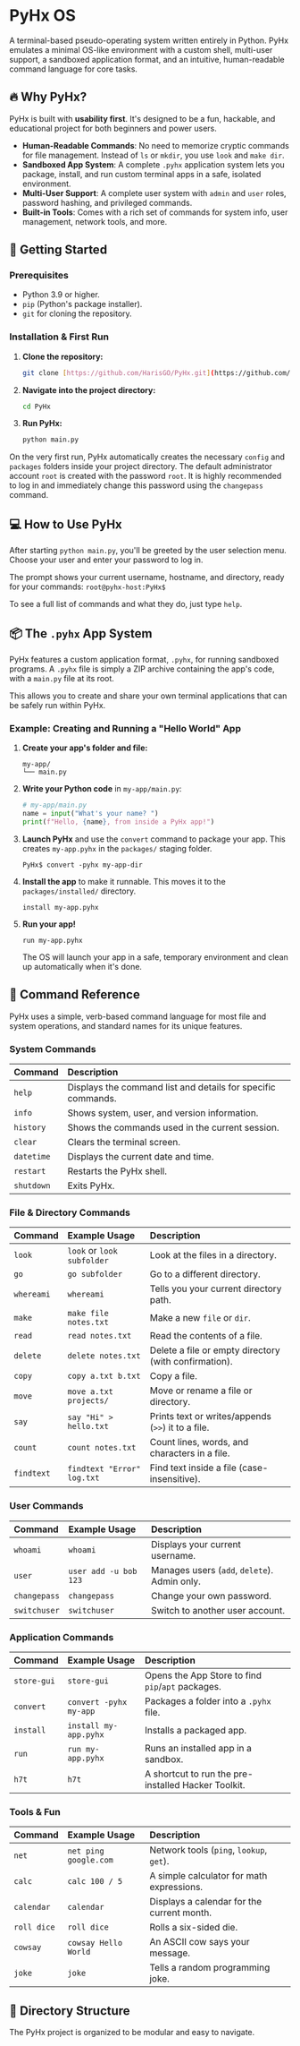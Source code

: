 # PyHx OS
A terminal-based pseudo-operating system written entirely in Python. PyHx emulates a minimal OS-like environment with a custom shell, multi-user support, a sandboxed application format, and an intuitive, human-readable command language for core tasks.

## 🔥 Why PyHx?
PyHx is built with **usability first**. It's designed to be a fun, hackable, and educational project for both beginners and power users.

* **Human-Readable Commands**: No need to memorize cryptic commands for file management. Instead of `ls` or `mkdir`, you use `look` and `make dir`.
* **Sandboxed App System**: A complete `.pyhx` application system lets you package, install, and run custom terminal apps in a safe, isolated environment.
* **Multi-User Support**: A complete user system with `admin` and `user` roles, password hashing, and privileged commands.
* **Built-in Tools**: Comes with a rich set of commands for system info, user management, network tools, and more.

## 🚀 Getting Started

### Prerequisites
* Python 3.9 or higher.
* `pip` (Python's package installer).
* `git` for cloning the repository.

### Installation & First Run

1.  **Clone the repository:**
    ```bash
    git clone [https://github.com/HarisGO/PyHx.git](https://github.com/HarisGO/PyHx.git)
    ```

2.  **Navigate into the project directory:**
    ```bash
    cd PyHx
    ```
    
3.  **Run PyHx:**
    ```bash
    python main.py
    ```

On the very first run, PyHx automatically creates the necessary `config` and `packages` folders inside your project directory. The default administrator account `root` is created with the password `root`. It is highly recommended to log in and immediately change this password using the `changepass` command.

## 💻 How to Use PyHx
After starting `python main.py`, you'll be greeted by the user selection menu. Choose your user and enter your password to log in.

The prompt shows your current username, hostname, and directory, ready for your commands:
`root@pyhx-host:PyHx$`

To see a full list of commands and what they do, just type `help`.

## 📦 The `.pyhx` App System
PyHx features a custom application format, `.pyhx`, for running sandboxed programs. A `.pyhx` file is simply a ZIP archive containing the app's code, with a `main.py` file at its root.

This allows you to create and share your own terminal applications that can be safely run within PyHx.

### Example: Creating and Running a "Hello World" App

1.  **Create your app's folder and file:**
    ```
    my-app/
    └── main.py
    ```

2.  **Write your Python code** in `my-app/main.py`:
    ```python
    # my-app/main.py
    name = input("What's your name? ")
    print(f"Hello, {name}, from inside a PyHx app!")
    ```

3.  **Launch PyHx** and use the `convert` command to package your app. This creates `my-app.pyhx` in the `packages/` staging folder.
    ```
    PyHx$ convert -pyhx my-app-dir
    ```

4.  **Install the app** to make it runnable. This moves it to the `packages/installed/` directory.
    ```
    install my-app.pyhx
    ```

5.  **Run your app!**
    ```
    run my-app.pyhx
    ```
    The OS will launch your app in a safe, temporary environment and clean up automatically when it's done.

## 📝 Command Reference
PyHx uses a simple, verb-based command language for most file and system operations, and standard names for its unique features.

### System Commands
| Command | Description |
| :--- | :--- |
| `help` | Displays the command list and details for specific commands. |
| `info` | Shows system, user, and version information. |
| `history` | Shows the commands used in the current session. |
| `clear` | Clears the terminal screen. |
| `datetime` | Displays the current date and time. |
| `restart` | Restarts the PyHx shell. |
| `shutdown` | Exits PyHx. |

### File & Directory Commands
| Command | Example Usage | Description |
| :--- | :--- | :--- |
| `look` | `look` or `look subfolder` | Look at the files in a directory. |
| `go` | `go subfolder` | Go to a different directory. |
| `whereami`| `whereami` | Tells you your current directory path. |
| `make` | `make file notes.txt` | Make a new `file` or `dir`. |
| `read` | `read notes.txt` | Read the contents of a file. |
| `delete` | `delete notes.txt` | Delete a file or empty directory (with confirmation). |
| `copy` | `copy a.txt b.txt` | Copy a file. |
| `move` | `move a.txt projects/` | Move or rename a file or directory. |
| `say` | `say "Hi" > hello.txt` | Prints text or writes/appends (`>>`) it to a file. |
| `count` | `count notes.txt` | Count lines, words, and characters in a file. |
| `findtext`| `findtext "Error" log.txt` | Find text inside a file (case-insensitive). |

### User Commands
| Command | Example Usage | Description |
| :--- | :--- | :--- |
| `whoami` | `whoami` | Displays your current username. |
| `user` | `user add -u bob 123` | Manages users (`add`, `delete`). Admin only. |
| `changepass`| `changepass` | Change your own password. |
| `switchuser`| `switchuser` | Switch to another user account. |

### Application Commands
| Command | Example Usage | Description |
| :--- | :--- | :--- |
| `store-gui` | `store-gui` | Opens the App Store to find `pip`/`apt` packages. |
| `convert` | `convert -pyhx my-app`| Packages a folder into a `.pyhx` file. |
| `install` | `install my-app.pyhx`| Installs a packaged app. |
| `run` | `run my-app.pyhx` | Runs an installed app in a sandbox. |
| `h7t` | `h7t` | A shortcut to run the pre-installed Hacker Toolkit. |

### Tools & Fun
| Command | Example Usage | Description |
| :--- | :--- | :--- |
| `net` | `net ping google.com` | Network tools (`ping`, `lookup`, `get`). |
| `calc` | `calc 100 / 5` | A simple calculator for math expressions. |
| `calendar`| `calendar` | Displays a calendar for the current month. |
| `roll dice`| `roll dice` | Rolls a six-sided die. |
| `cowsay` | `cowsay Hello World` | An ASCII cow says your message. |
| `joke` | `joke` | Tells a random programming joke. |

## 📁 Directory Structure
The PyHx project is organized to be modular and easy to navigate.
